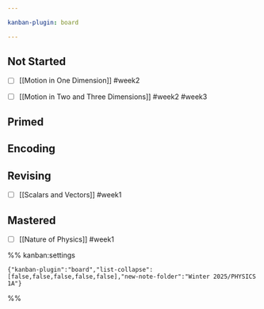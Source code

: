 ```yaml
---

kanban-plugin: board

---
```


## Not Started

- [ ] [[Motion in One Dimension]] #week2
- [ ] [[Motion in Two and Three Dimensions]] #week2 #week3


## Primed



## Encoding



## Revising

- [ ] [[Scalars and Vectors]] #week1


## Mastered

- [ ] [[Nature of Physics]] #week1




%% kanban:settings
```
{"kanban-plugin":"board","list-collapse":[false,false,false,false,false],"new-note-folder":"Winter 2025/PHYSICS 1A"}
```
%%
